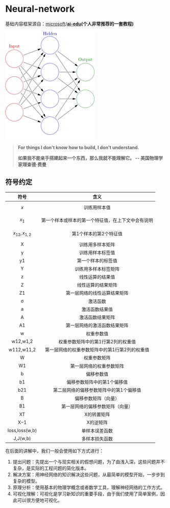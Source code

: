 # Neural-network

基础内容框架源自：[microsoft](https://github.com/microsoft)/[**ai-edu**](https://github.com/microsoft/ai-edu)**\(个人非常推荐的一套教程\)**

![](.gitbook/assets/image%20%2831%29.png)

> **For things I don't know how to build, I don't understand.**
>
> **如果我不能亲手搭建起来一个东西，那么我就不能理解它。 -- 美国物理学家理查德·费曼**

## 符号约定

| 符号 | 含义 |
| :---: | :---: |
| $$x$$ | 训练用样本值 |
| $$x_{1}$$ | 第一个样本或样本的第一个特征值，在上下文中会有说明 |
| $$x_{12},x_{1,2}$$ | 第1个样本的第2个特征值 |
| X | 训练用多样本矩阵 |
| y | 训练用样本标签值 |
| y1 | 第一个样本的标签值 |
| Y | 训练用多样本标签矩阵 |
| z | 线性运算的结果值 |
| Z | 线性运算的结果矩阵 |
| Z1 | 第一层网络的线性运算结果矩阵 |
| σ | 激活函数 |
| a | 激活函数结果值 |
| A | 激活函数结果矩阵 |
| A1 | 第一层网络的激活函数结果矩阵 |
| w | 权重参数值 |
| w12,w1,2 | 权重参数矩阵中的第1行第2列的权重值 |
| w112,w11,2 | 第一层网络的权重参数矩阵中的第1行第2列的权重值 |
| W | 权重参数矩阵 |
| W1 | 第一层网络的权重参数矩阵 |
| b | 偏移参数值 |
| b1 | 偏移参数矩阵中的第1个偏移值 |
| b21 | 第二层网络的偏移参数矩阵中的第1个偏移值 |
| B | 偏移参数矩阵（向量） |
| B1 | 第一层网络的偏移参数矩阵（向量） |
| XT | X的转置矩阵 |
| X−1 | X的逆矩阵 |
| loss,loss\(w,b\) | 单样本误差函数 |
| J,J\(w,b\) | 多样本损失函数 |

在后面的讲解中，我们一般会使用如下方式进行：

1. 提出问题：先提出一个与现实相关的假想问题，为了由浅入深，这些问题并不复杂，是实际的工程问题的简化版本。
2. 解决方案：用神经网络的知识解决这些问题，从最简单的模型开始，一步步到复杂的模型。
3. 原理分析：使用基本的物理学概念或者数学工具，理解神经网络的工作方式。
4. 可视化理解：可视化是学习新知识的重要手段，由于我们使用了简单案例，因此可以很方便地可视化。

